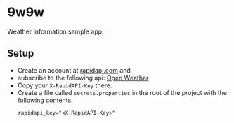 # 9w9w

Weather information sample app.

## Setup

- Create an account at [rapidapi.com](https://www.rapidapi.com) and
- subscribe to the following api:
  [Open Weather](https://rapidapi.com/community/api/open-weather-map/)
- Copy your `X-RapidAPI-Key` there.
- Create a file called `secrets.properties` in the root of the project
  with the following contents:
  ```
  rapidapi_key="<X-RapidAPI-Key>"
  ```

